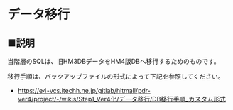# データ移行

## ■説明

当階層のSQLは、旧HM3DBデータをHM4版DBへ移行するためのものです。  

移行手順は、バックアップファイルの形式によって下記を参照してください。

* https://e4-vcs.itechh.ne.jp/gitlab/hitmall/pdr-ver4/project/-/wikis/Step1_Ver4化/データ移行/DB移行手順_カスタム形式
